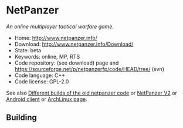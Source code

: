 # NetPanzer

_An online multiplayer tactical warfare game._

- Home: http://www.netpanzer.info/
- Download: http://www.netpanzer.info/Download/
- State: beta
- Keywords: online, MP, RTS
- Code repository: (see download) page and <https://sourceforge.net/p/netpanzerfp/code/HEAD/tree/> (svn)
- Code language: C++
- Code license: GPL-2.0

See also [Different builds of the old netpanzer code](https://github.com/Rominagrobis/OldNetPanzer) or [NetPanzer V2](https://github.com/Rominagrobis/NetPanzer-V2) or [Android client](https://github.com/francov/netPanzerSB)
or [ArchLinux page](https://aur.archlinux.org/packages/netpanzer/).

## Building



